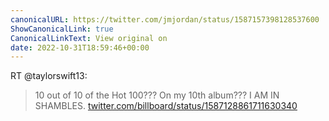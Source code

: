```yaml
---
canonicalURL: https://twitter.com/jmjordan/status/1587157398128537600
ShowCanonicalLink: true
CanonicalLinkText: View original on
date: 2022-10-31T18:59:46+00:00
---
```

RT @taylorswift13:
> 10 out of 10 of the Hot 100??? On my 10th album??? I AM IN SHAMBLES. [twitter.com/billboard/status/1587128861711630340](https://twitter.com/billboard/status/1587128861711630340)